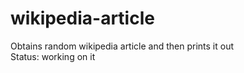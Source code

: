 # wikipedia-article
Obtains random wikipedia article and then prints it out<br>
Status: working on it
